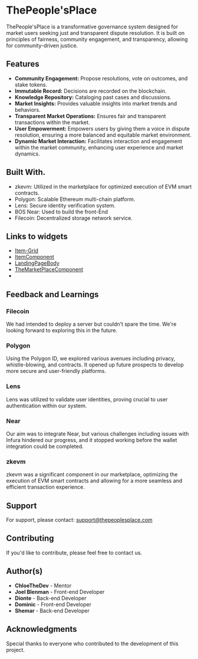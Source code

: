 
# ThePeople'sPlace

ThePeople'sPlace is a transformative governance system designed for market users seeking just and transparent dispute resolution. It is built on principles of fairness, community engagement, and transparency, allowing for community-driven justice.

## Features

- **Community Engagement:** Propose resolutions, vote on outcomes, and stake tokens.
- **Immutable Record:** Decisions are recorded on the blockchain.
- **Knowledge Repository:** Cataloging past cases and discussions.
- **Market Insights:** Provides valuable insights into market trends and behaviors.
- **Transparent Market Operations:** Ensures fair and transparent transactions within the market.
- **User Empowerment:** Empowers users by giving them a voice in dispute resolution, ensuring a more balanced and equitable market environment.
- **Dynamic Market Interaction:** Facilitates interaction and engagement within the market community, enhancing user experience and market dynamics.

## Built With.
- zkevm: Utilized in the marketplace for optimized execution of EVM smart contracts.
- Polygon: Scalable Ethereum multi-chain platform.
- Lens: Secure identity verification system.
- BOS Near: Used to build the front-End
- Filecoin: Decentralized storage network service.


## Links to widgets
- [Item-Grid]([https://styled-components.com/](https://near.social/mob.near/widget/ProfilePage?accountId=joelblenman21.near#/joelblenman21.near/widget/ItemGrid))
- [ItemComponent](https://near.social/mob.near/widget/ProfilePage?accountId=joelblenman21.near#/joelblenman21.near/widget/ItemComponent)
- [LandingPageBody](https://near.social/mob.near/widget/ProfilePage?accountId=joelblenman21.near#/joelblenman21.near/widget/LandingPageBody)
- [TheMarketPlaceComponent](https://near.social/mob.near/widget/ProfilePage?accountId=joelblenman21.near#/joelblenman21.near/widget/LandingPageBody)
- 

## Feedback and Learnings

### Filecoin
We had intended to deploy a server but couldn’t spare the time. We're looking forward to exploring this in the future.

### Polygon
Using the Polygon ID, we explored various avenues including privacy, whistle-blowing, and contracts. It opened up future prospects to develop more secure and user-friendly platforms.

### Lens
Lens was utilized to validate user identities, proving crucial to user authentication within our system.

### Near
Our aim was to integrate Near, but various challenges including issues with Infura hindered our progress, and it stopped working before the wallet integration could be completed.

### zkevm
zkevm was a significant component in our marketplace, optimizing the execution of EVM smart contracts and allowing for a more seamless and efficient transaction experience. 

## Support
For support, please contact: support@thepeoplesplace.com

## Contributing
If you'd like to contribute, please feel free to contact us.

## Author(s)
- **ChloeTheDev** - Mentor
- **Joel Blenman** - Front-end Developer
- **Dionte** - Back-end Developer
- **Dominic** - Front-end Developer
- **Shemar** - Back-end Developer

## Acknowledgments
Special thanks to everyone who contributed to the development of this project.
